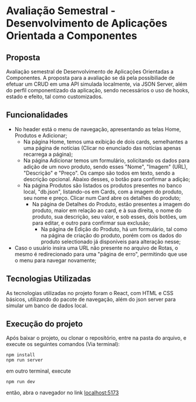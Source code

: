 # Avaliação Semestral - Desenvolvimento de Aplicações Orientada a Componentes

## Proposta
Avaliação semestral de Desenvolvimento de Aplicações Orientadas a Componentes.
A proposta para a avaliação se dá pela possibiliade de efetuar um CRUD em uma
API simulada localmente, via JSON Server, além do perfil componentizado da aplicação, sendo necessários o uso de hooks, estado e efeito, tal como customizados.

## Funcionalidades
- No header está o menu de navegação, apresentando as telas Home, Produtos e Adicionar;
    - Na página Home, temos uma exibição de dois cards, semelhantes a uma página de notícias (Clicar no enunciado das notícias apenas recarrega a página);
    - Na página Adicionar temos um formulário, solicitando os dados para adição de um novo produto, sendo esses "Nome", "Imagem" (URL), "Descrição" e "Preço". Os campo são todos em texto, sendo a descrição opcional. Abaixo desses, o botão para confirmar a adição;
    - Na página Produtos são listados os produtos presentes no banco local, "db.json", listando-os em Cards, com a imagem do produto, seu nome e preço. Clicar num Card abre os detalhes do produto;
        - Na página de Detalhes do Produto, estão presentes a imagem do produto, maior em relação ao card, e à sua direita, o nome do produto, sua descrição, seu valor, e sob esses, dois botões, um para editar, e outro para confirmar sua exclusão;
            - Na página de Edição do Produto, há um formulário, tal como na página de criação do produto, porém com os dados do produto selectionado já disponíveis para alteração nesse;
- Caso o usuário insira uma URL não presente no arquivo de Rotas, o mesmo é redirecionado para uma "página de erro", permitindo que use o menu para navegar novamente;

## Tecnologias Utilizadas
As tecnologias utilizadas no projeto foram o React, com HTML e CSS básicos, utilizando do pacote de navegação, além do json server para simular um banco de dados local.

## Execução do projeto
Após baixar o projeto, ou clonar o reposítório, entre na pasta do arquivo, e execute os seguintes comandos (Via terminal):
```
npm install
npm run server
```
em outro terminal, execute
```
npm run dev
```
então, abra o navegador no link [localhost:5173](http://127.0.0.1:5173)
